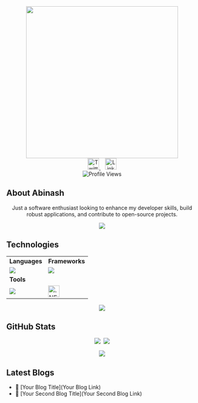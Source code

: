 <div style="text-align: center;">
  <img width="400" src="https://readme-typing-svg.herokuapp.com?font=JetBrains+Mono&weight=600&size=30&duration=3000&color=2AF7B4&width=535&lines=Hi%2C+I'm+Abinash+Patra%F0%9F%91%8B;Let's+Connect!"/>
</div>

<div align="center">
  <a href="https://twitter.com/YourTwitterHandle">
    <img src="https://skillicons.dev/icons?i=twitter" alt="Twitter" height="30">
  </a>
  &nbsp;&nbsp;
  <a href="https://www.linkedin.com/in/YourLinkedInProfile/">
    <img src="https://skillicons.dev/icons?i=linkedin" alt="LinkedIn" height="30">
  </a>
</div>

<div align="center">
  <img src="https://komarev.com/ghpvc/?username=YourGitHubUsername" alt="Profile Views">
</div>

## About Abinash

<p align="center" style="font-size: 14px;">
Just a software enthusiast looking to enhance my developer skills, build robust applications, and contribute to open-source projects.
</p>

<p align="center"><img src='https://capsule-render.vercel.app/api?type=rect&color=gradient&height=2.5'/></p>

## Technologies

<table align="center">
<tr>
  <td><strong>Languages</strong></td>
  <td><strong>Frameworks</strong></td>
</tr>
<tr>
  <td><img src="https://skillicons.dev/icons?i=c,cplusplus,javascript,csharp,python&theme=dark"></td>
  <td><img src="https://skillicons.dev/icons?i=aspdotnetcore,react&theme=dark"></td>
</tr>
<tr>
  <td><strong>Tools</strong></td>
</tr>
<tr>
  <td><img src="https://skillicons.dev/icons?i=docker&theme=dark"></td>
  <td><img src="https://dotnet.microsoft.com/static/images/redesign/downloads-dotnet.svg" alt=".NET" height="30"></td>
</tr>
</table>

<p align="center"><img src='https://capsule-render.vercel.app/api?type=rect&color=gradient&height=2.5'/></p>

## GitHub Stats

<p align="center">
  <img src="https://github-readme-stats.vercel.app/api?username=YourGitHubUsername&theme=midnight-purple" style="margin-right: 4px;">
  <img src="https://streak-stats.demolab.com/?user=YourGitHubUsername&theme=holi-theme">
</p>

<p align="center"><img src='https://capsule-render.vercel.app/api?type=rect&color=gradient&height=2.5'/></p>

## Latest Blogs

<!-- BLOGPOSTS:START -->
- 🌮 [Your Blog Title](Your Blog Link)
- 🐋 [Your Second Blog Title](Your Second Blog Link)
<!-- BLOGPOSTS:END -->
